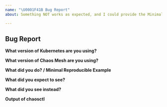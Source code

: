 ```yaml
---
name: "\U0001F41B Bug Report"
about: Something NOT works as expected, and I could provide the Minimal Reproducible Example.

---
```


## Bug Report

**What version of Kubernetes are you using?**
<!-- You can run `kubectl version` -->

**What version of Chaos Mesh are you using?**
<!-- You can run `kubectl exec -n chaos-mesh {chaos-controller-manager-pod-name} -- /usr/local/bin/chaos-controller-manager -version` -->

**What did you do? / Minimal Reproducible Example**
<!-- If possible, provide a recipe for reproducing the error. How you installed chaos-mesh. -->

**What did you expect to see?**

**What did you see instead?**

**Output of chaosctl**
<!-- If it is related to networkchaos, stresschaos or iochaos, chaosctl would help maintainers better find the bug. -->
<!-- See pkg/chaosctl/README.md for detail -->
